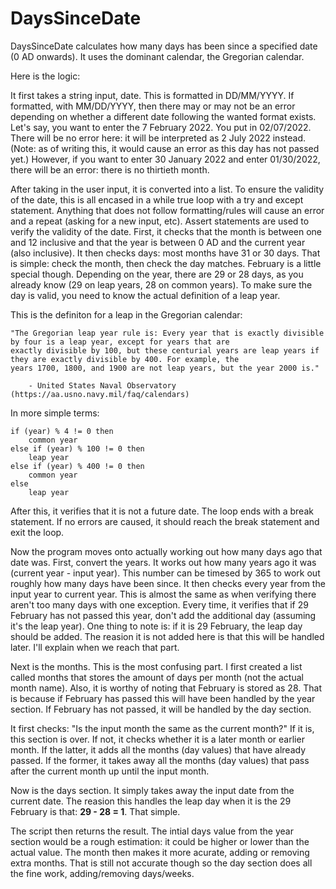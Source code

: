 # DaysSinceDate
DaysSinceDate calculates how many days has been since a specified date (0 AD onwards). It uses the dominant calendar, the Gregorian calendar.

Here is the logic:

It first takes a string input, date. This is formatted in DD/MM/YYYY. If formatted, with MM/DD/YYYY, then there may or may not be an error depending on
whether a different date following the wanted format exists. Let's say, you want to enter the 7 February 2022. You put in 02/07/2022. There will be no
error here: it will be interpreted as 2 July 2022 instead. (Note: as of writing this, it would cause an error as this day has not passed yet.) However,
if you want to enter 30 January 2022 and enter 01/30/2022, there will be an error: there is no thirtieth month.

After taking in the user input, it is converted into a list. To ensure the validity of the date, this is all encased in a while true loop with a try and
except statement. Anything that does not follow formatting/rules will cause an error and a repeat (asking for a new input, etc). Assert statements are used
to verify the validity of the date. First, it checks that the month is between one and 12 inclusive and that the year is between 0 AD and the current year
(also inclusive). It then checks days: most months have 31 or 30 days. That is simple: check the month, then check the day matches. February is a little
special though. Depending on the year, there are 29 or 28 days, as you already know (29 on leap years, 28 on common years). To make sure the day is valid,
you need to know the actual definition of a leap year.

This is the definiton for a leap in the Gregorian calendar:
  
    "The Gregorian leap year rule is: Every year that is exactly divisible by four is a leap year, except for years that are
    exactly divisible by 100, but these centurial years are leap years if they are exactly divisible by 400. For example, the
    years 1700, 1800, and 1900 are not leap years, but the year 2000 is."
    
        - United States Naval Observatory (https://aa.usno.navy.mil/faq/calendars)
    
In more simple terms:

    if (year) % 4 != 0 then
        common year
    else if (year) % 100 != 0 then
        leap year
    else if (year) % 400 != 0 then
        common year
    else
        leap year
        
After this, it verifies that it is not a future date. The loop ends with a break statement. If no errors are caused, it should reach the break statement and
exit the loop.

Now the program moves onto actually working out how many days ago that date was. First, convert the years. It works out how many years ago it was (current
year - input year). This number can be timesed by 365 to work out roughly how many days have been since. It then checks every year from the input year to
current year. This is almost the same as when verifying there aren't too many days with one exception. Every time, it verifies that if 29 February has not 
passed this year, don't add the additional day (assuming it's the leap year).
One thing to note is: if it is 29 February, the leap day should be added. The reasion it is not added here is that this will be handled later. I'll explain
when we reach that part.

Next is the months. This is the most confusing part. I first created a list called months that stores the amount of days per month (not the actual month
name). Also, it is worthy of noting that February is stored as 28. That is because if February has passed this will have been handled by the year section.
If February has not passed, it will be handled by the day section. 

It first checks: "Is the input month the same as the current month?" If it is, this section is over. If not, it checks whether it is a later month or
earlier month. If the latter, it adds all the months (day values) that have already passed. If the former, it takes away all the months (day values) that
pass after the current month up until the input month.

Now is the days section. It simply takes away the input date from the current date. The reasion this handles the leap day when it is the 29 February is
that: **29 - 28 = 1**. That simple.

The script then returns the result. The intial days value from the year section would be a rough estimation: it could be higher or lower
than the actual value. The month then makes it more acurate, adding or removing extra months. That is still not accurate though so the day section does all
the fine work, adding/removing days/weeks.
